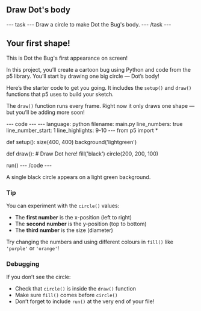 <h2 class="c-project-heading--task">Draw Dot's body</h2>
--- task ---
Draw a circle to make Dot the Bug's body.
--- /task ---

<h2 class="c-project-heading--explainer">Your first shape!</h2>

This is Dot the Bug's first appearance on screen!

In this project, you’ll create a cartoon bug using Python and code from the p5 library. You’ll start by drawing one big circle — Dot’s body!

Here’s the starter code to get you going. It includes the `setup()` and `draw()` functions that p5 uses to build your sketch.

The `draw()` function runs every frame. Right now it only draws one shape — but you’ll be adding more soon!

<div class="c-project-code">
--- code ---
---
language: python
filename: main.py
line_numbers: true
line_number_start: 1
line_highlights: 9-10
---
from p5 import *

def setup():
    size(400, 400)
    background('lightgreen')

def draw():
    # Draw Dot here!
    fill('black')
    circle(200, 200, 100)

run()
--- /code ---
</div>

<div class="c-project-output">
A single black circle appears on a light green background.
</div>

<div class="c-project-callout c-project-callout--tip">

### Tip

You can experiment with the `circle()` values:
- The **first number** is the x-position (left to right)
- The **second number** is the y-position (top to bottom)
- The **third number** is the size (diameter)

Try changing the numbers and using different colours in `fill()` like `'purple'` or `'orange'`!

</div>

<div class="c-project-callout c-project-callout--debug">

### Debugging

If you don’t see the circle:<br />
- Check that `circle()` is inside the `draw()` function<br />
- Make sure `fill()` comes before `circle()`<br />
- Don’t forget to include `run()` at the very end of your file!

</div>